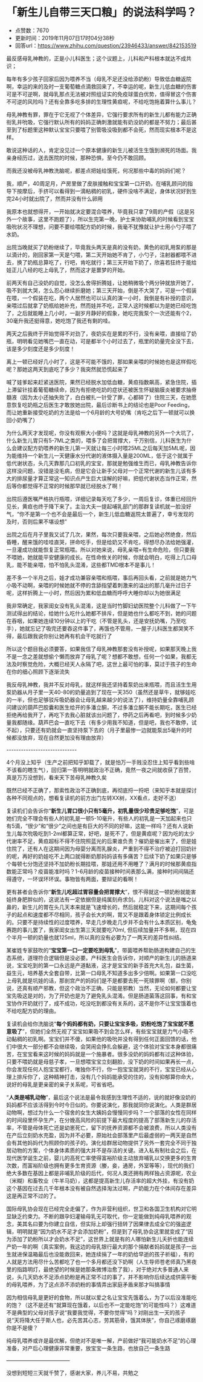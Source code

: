 # 「新生儿自带三天口粮」的说法科学吗？
- 点赞数：7670
- 更新时间：2019年11月07日17时04分38秒
- 回答url：https://www.zhihu.com/question/23946433/answer/842153519
<body>
 <p data-pid="xyJYUv3A">最反感母乳神教的，正是小儿科医生；这个议题上，儿科和产科根本就达不成共识；</p>
 <p data-pid="W9Vx5jV1">每年有多少孩子回家后因为喂养不当（母乳不足还没给添奶粉）导致低血糖返院啊，幸运的来的及时一支葡萄糖点滴救回来了，不幸运的呢，新生儿低血糖的伤害可是不可逆啊，就母乳那点无法被对照组证实的免疫球蛋白优势，值得冒这个伤害不可逆的风险吗？还有全靠多吃多排的生理性黄疸呢，不给吃饱拖着算什么事儿？</p>
 <p data-pid="SNdjAm75">母乳神教有罪，罪在于它无视了个体差异，它强行要求所有的新生儿都有能力正确衔乳并吮吸，它强行默认所有的妈妈正确刺激就能有奶没奶的都是不努力；最后甚至到了标题里这种默认宝宝只要喂了别管吸没吸到都不会死，然而现实根本不是这样。</p>
 <p data-pid="dVjkyiwD">敢说这种话的人，肯定没见过一个原本健康的新生儿被活生生饿到濒死的场面。我亲身经历过，送去医院的时候，那种恐惧，至今仍不敢回顾。</p>
 <p data-pid="aAPSpraR">而我还没被母乳神教洗脑呢，都差点把娃给饿死，何况那些中毒的妈妈们呢？</p>
 <p data-pid="MhpJFFMC">我，顺产，40周足月，产房里做了皮肤接触和宝宝第一口开奶，在哺乳顾问的指导下按摩后，手挤可以看得到一滴粘稠的初乳，硬件没啥不满足，身体状况好到生完24小时就出院了，然而并没有什么卵用</p>
 <p data-pid="Vy0R35Rk">我原本也就想得开，一开始就决定要混合喂养，毕竟我只拿了9周的产假（这是另外一个故事，这里不跑题了），所以生完第一晚，护士来协助哺乳的时候看到宝宝吸吮状况不理想，问要不要给喂配方奶的时候，我毫不犹豫就让护士用小勺子喂了水奶。</p>
 <p data-pid="AZHdMA_5">出院当晚就买了奶粉继续了，毕竟我头两天是真的没有奶，黄色的初乳用泵的那是以滴计的，刚回家第一天是勺喂，第二天开始她不肯了，小勺子，注射器都喂不进去，换了奶瓶总算吃了，行吧，肯吃就行；第三天开始下奶了，欣喜若狂终于能给娃正儿八经的吃上母乳了，然而这才是噩梦的开始。</p>
 <p data-pid="yAYzA6OW">前两天有自己没奶的自觉，没怎么舍得折腾娃，让她稍微吸个两分钟就放开她了，吸不到就大哭，怎么忍心继续折磨她；第三天开始，倒是不大哭了，可是一个假装在喂，一个假装在吃，两个人居然也可以认真的演一小时，我倒是有补授的意识，亲喂过后就拿了奶瓶给她补充，然而娃并不吃，正常人这时候都以为是她已经吃饱了，之后就能睡上几小时，一副岁月静好的假象，她吃完我泵个一次还能有个2，30毫升我还挺得意，她吃饱了我还有剩的哇。</p>
 <p data-pid="IHl0BN7L">两天之后我终于开始觉得不对劲了，夜奶实在是累的不行，没有亲喂，直接给了奶瓶，明明看见她嘴巴一直在动，可是都半个小时过去了，瓶里的奶量完全没下去，该是多少刻度还是多少刻度！</p>
 <p data-pid="F5KkPQbB">离上一顿已经好几小时了，这是不可能不饿的，那如果亲喂的时候她也是这样假吃呢？那她这两天到底吃了多少？我突然就恐慌起来了</p>
 <p data-pid="_DEpmfJr">喊了娃爹起来赶紧送医院，果然已经脱水加低血糖，黄疸指数飙高，紧急住院，插上滞留针挂着葡萄糖续命，因为有拒绝吃奶的症状还被医生怀疑脑膜炎被要求抽脊髓液（因为太小还抽失败了，白白被扎一针受了罪，心都碎了）住院三天，在她愿意恢复吃奶瓶之后医生才敢放她出院，最后诊断书上的结论也是Poor Feeding，而让她重新接受吃奶的方法是给一个6月龄的大号奶嘴（肯吃之后下一顿就可以换回小奶嘴了）</p>
 <p data-pid="rlUR8nm9">为什么两天才发现呢，你没有观察大小便吗？这就是母乳神教的另外一个大坑了，什么新生儿胃只有5-7ML之类的，喂多了会把胃撑大，千万别信，儿科医生为什么会建议配方奶喂养的新生儿第一天就让每三小时喂25ML之后每天加5ML呢，因为能维持一个新生儿一天健康水分代谢的液体摄入量是200ML，低于这个就属于低代谢状态，头几天靠那几口初乳的宝宝，那就是勉强维生而已，母乳神教告诉你这样没问题，没错是没毛病，但是它会让新手父母对一个正常代谢的新生儿该有多大的排尿量才算正常这一知识点产生巨大误解的好嘛，把低代谢状态当作正常，然后等你都觉得不正常的时候那早就已经脱水了啊！</p>
 <p data-pid="6LGl0B9X">出院后遵医嘱严格执行瓶喂，详细记录每天吃了多少，一周后复诊，体重已经回升见长，黄疸也终于降下来了。主治大夫一提起哺乳部门的那群复读机就一脸没好气，“你不是第一个也不会是最后一个，新生儿低血糖返院太普遍了，幸亏发现的及时，否则后果不堪设想”</p>
 <p data-pid="GIsway7A">出院之后在月子里我又试了几次，果然，每次只要我亲喂，之后她必然绝食，然后昏睡，醒来饿的哇哇直哭，拼命吃手，但是给奶又不肯吃，得想尽办法给她强灌，一旦灌成功就能恢复正常瓶喂。所以对她来说，母乳亲喂=有生命危险，但只要我不喂她，她就能平安健康的成长。在性命攸关的时候，你就会明白，吃得上几口母乳，能不能亲喂，怕不怕乳头混淆，这些都TMD根本不是事儿！</p>
 <p data-pid="qlRgkE3_">差不多一个半月之后，娃才成功兼容亲喂和瓶喂，事后再回头看，之前就是她力气小吸不动啊，亲喂的时候她就不停的含舔指望着刺激来的溢出的那几毫升过日子呢，这样折腾上一小时，然后因为累和低血糖而呼呼大睡你却以为她很满足</p>
 <p data-pid="1g_7tIQN">我非常确定，我家闺女没有乳头混淆，这是当时竹脚妇幼医院整个儿科做了一下午测试得出的结论，给她什么吃什么她都不排斥，但是她也什么都吃不到，她的问题在吞咽，如果她连续10分钟以上的干吃（不管是乳头，还是安抚奶嘴，乃至吃手），她就忘记了吸完还要吞这件事了，再饿也不管用，一屋子儿科医生都哭笑不得，最后跟我说你别让她再有机会干吃就行了</p>
 <p data-pid="UKQTdFYT">所以这个题目我必须要答，如果我信了母乳神教那套没有补授呢，如果那天晚上我不是一念之差就想偷个懒而放弃了母乳了呢？想都不敢想，任何一个如果，我都无法及时察觉危险，大概已经天人永隔了吧，这世上最可怕的事，莫过于孩子的生命在你的细心照顾下逐渐流失</p>
 <p data-pid="WrZIhqey">我反母乳神教，我并不反对母乳，就这样我还坚持着泵奶出来瓶喂，而且活生生用泵奶器从月子里一天40-80的奶量追到了现在一天350（虽然还是草牛，就够娃吃的一半，但也足够驳斥吸奶器会让母乳越来越少的说法了），维持奶量全靠哺乳顾问建议的葫芦巴胶囊和医生给开的多潘立酮，不过多潘立酮不能长期吃，医生已经拒绝再给我开了，再吃下去我心脏就该出问题了，停药之后再看吧，到时候多少奶量我都随缘。葫芦巴会一直吃下去（有多少用我不知道，但是吧，我也不敢停，试不起），只要还有奶就会一直坚持泵下去的（月子里最惨一边就能泵出5毫升的时候都没放弃，现在自然更加没有理由放弃）</p>
 <p data-pid="eH-R5fos">-----------------------------</p>
 <p data-pid="B3Y2CYDM">4个月没上知乎（生产之前把知乎卸载了，就是怕万一手贱没忍住上知乎看到些啥不该看的瞎生气），回归第一答明明就政治不正确，竟然一夜之间就收获了百赞，真是万万没想到，看来天下苦母乳神教久矣</p>
 <p data-pid="vpBb0nOP">既然已经不正确了，那索性政治不正确到底，再彻底捋一捋吧（来知乎本就是探讨各种不同观点的，想看复读机的前方出门左转XX树，XX看点，走好不送）</p>
 <p data-pid="vUAMfYZ0">复读机们会告诉你“<b>新生儿胃口很小只有5毫升，初乳量很少珍贵足够吃饱</b>”，可是她们完全不理会有些人的初乳是一顿5-10毫升，有些人的初乳是一天加起来也只有5滴，“很少”和“很少”之间也是有巨大的不同的好嘛，这能一样吗？还有人说新生儿每次吮吸吃到1-2ml都算正常，好吧，是死不了，但是黄疸呢？因为吃的太少代谢率不足，黄疸超标不得不住院照蓝光的后果谁负责？催奶是催出来了，但是娃住院了，还有人在这期间因为母婴分离而乳腺炎，严重到不得不治疗被迫打回奶针的呢，再好的奶娃吃不上两口就得断奶那妈妈该有多痛苦？后续下奶了如果只是够个每顿七分饱还坚持不加奶粉长期挂喂，那娃还用不用睡了？满月的时候那黄疸指数能正常吗？疫苗能准时吗？1-6月龄的疫苗接种时间表那么满，接种时间间隔还得遵守，一环误环环误。事物皆有两面，要辩证的看啊！</p>
 <p data-pid="gcnast28">更有甚者会告诉你“<b>新生儿吃超过胃容量会把胃撑大</b>”，恨不得就这一顿奶粉就能害娃终身肥胖似的，这说法有一定依据但是纯属刻舟求剑。儿科对这个说法是嗤之以鼻的，新生儿的胃在头几天本来就是飞速增长的，然后就稳定下来，这期间每个孩子的起点和速度都不尽相同，孩子会长大的啊，胃又不是跟着身体锁定比例成长的。只要不是持续性的过度喂养，早走几步晚走几步并不会有什么本质区别，龟兔赛跑的事儿罢了，我家闺女出生第三天就要吃70ml, 但后续加量并不多啊，现在四个半月一顿的奶量也就125ml，所以真的没有必要为了一两天的差异性纠结。</p>
 <p data-pid="SjohlS0s">某崔姓专家鼓吹的“<b>宝宝第一口一定要吃到母乳</b>”，带菌喂养帮助肠道构建自己的生态系统，道理符合逻辑但是没必要。产科医生会告诉你，对顺产的新生儿的肠道来说，宝宝吃到的第一口永远是产道黏液，这才是宝宝的新手首充大礼包，益生菌，益生元，培养基大全套自带，比第一口母乳不知道多出多少倍啊。如果第一口没吃上母乳就是坑娃的话，那剖宫产的妈妈们是不是都要去死一死赎罪啊（额，你别说，还真有顺产邪教，但这个政治不正确，只能是邪教）当然，无论如何都要让宝宝先吸这是对的，为了开奶也是为了避免乳头混淆。但是肠道菌落这回事，有和宝宝协作开奶就行了，成不成功，吃没吃到都没有关系的，这不是你不让宝宝饿着也不给吃配方奶的理由。</p>
 <p data-pid="pTl0ZseL">复读机会给你洗脑说“<b>每个妈妈都有奶，只要让宝宝多吸，奶粉吃饱了宝宝就不愿意吸了</b>”，但她们全然无视了宝宝如果吸不到会怎么样，有些宝宝就是力气小吸不动黏稠的初乳啊。宝宝们并不傻，如果他的吸吮并没有得到任何正面回馈的话，他们中很大一部分都不会继续吸，会哭闹会挣扎会躲避，这个体验对宝宝本身都很痛苦，在宝宝看来这时候的妈妈就是一个施暴者。很多没奶的妈妈都有过这种体验，只要不喂奶就是母慈子孝，一旦想喂宝宝立刻翻脸，没下奶的时间如果再长一点，你会发现任何人抱宝宝都行，唯独你不行，你一抱宝宝就哭的不行，宝宝已经从心理上排斥你了，这种精神打击，没有几个妈妈能承受的住的，没有抑郁算你命大，说好的母乳是更亲密的亲子关系呢，可省省吧。</p>
 <p data-pid="j6aS6oAn">“<b>人类是哺乳动物</b>”，最后这个说法是最令我感到生理性不适的，说的就好像没奶的妈妈都不应该活得到今时今日似的。你要说演化，那我就同你说演化。人类是群居动物啊，想过为什么一个宿舍的女生大姨妈会慢慢同步吗？一个部落的女性在同样的时间段里怀孕生产，在分娩高风险的前提下最大程度的提高了部落新生儿的存活率，不管是母体死亡还是幼崽死亡，留下的抚养资源都不会被浪费，所以人类没有在产后立刻奶水充盈，因为并不必要，原始社会部落里产后最虚弱的一两天是自然会有其他妈妈代为照顾你的孩子的。演化给群居动物提供了另外一套完全不同于独居动物的方案，个体身体素质的强大并不是存活的关键。进入私有制社会之后，在现代医学诞生之前，婴儿的高死亡率使得富裕阶级主动放弃哺乳以交换更多的生育次数，而富裕阶级也拥有更多生育资源（媵，妾，通房，外室等等），现代的我们绝大多数在基因上都是非哺乳阶级的后代，何况人类还拥有两样独占资源呢，农业（米糊）和畜牧业（牛羊马奶），这都是提高新生儿存活率的超大外挂，有没有奶这个基因在过去几千年根本没有被自然选择淘汰过啊，产奶能力在个体间存在差异这是再正常不过的了。</p>
 <p data-pid="SB11y4PW">国际母乳协会现在已经完全走偏了，作为非营利组织，世卫和各国卫生机构对它明显缺乏约束力。不断的跟孕妇灌输母乳无可取代，你一定能做到纯母乳喂养的观念，美其名曰要为你建立自信，但实际上却强行扭转了因果律去成全它的强盗逻辑，明明就是“因为奶水不足才会添加奶粉”，但是到了母乳协会这里就变成了“因为添加了奶粉所以才会奶水不足”，这世界上就是有的人哪怕新生儿夭折也能连续产奶一年的啊（真实案例，我这边的母乳银行最大的那个捐献者妈妈就是孩子一出生就进保温箱最后也没能救回来，她连续捐了一年的奶给早逝的孩子祈福），有的人就是方法用尽什么苦都吃了也一个多月都还没下奶啊（人生导师苍老师真乃黑夜里的指路明灯，最绝望的时候是她那条微博治愈了我），对于绝对大多普通人来说，头几天奶水不足添点奶粉是再正常不过的事了，并不影响你后续达成供需平衡的母乳喂养，为了这点添不添奶粉的事情弄出家庭矛盾来那才叫搞事情</p>
 <p data-pid="WnydCPk5">因为相信母乳是更好的食物，所以就以爱之名让宝宝先饿着么，为了以后没准能吃的饱？（这不是还有“就算现在饿着，以后也不一定能吃饱”的可能性吗？）这难道不是典型的父母对孩子说“我要我觉得，不要你觉得”吗？对刚出生一天的孩子说“天将降大任于斯人也，必先苦其心志，劳其筋骨，饿其体肤”，你自己琢磨琢磨你是不是傻？</p>
 <p data-pid="O6ya4voz">纯母乳喂养或许是最优解，但绝对不是唯一解，产前做好“我可能奶水不足”的心理准备，对产后心理健康非常重要，放宝宝一条生路，也放自己一条生路</p>
 <p data-pid="hOGWQSBz">————————————</p>
 <p data-pid="mYx9zbTe">没想到短短三天就千赞了，感谢大家，养儿不易，共勉之</p>
</body>